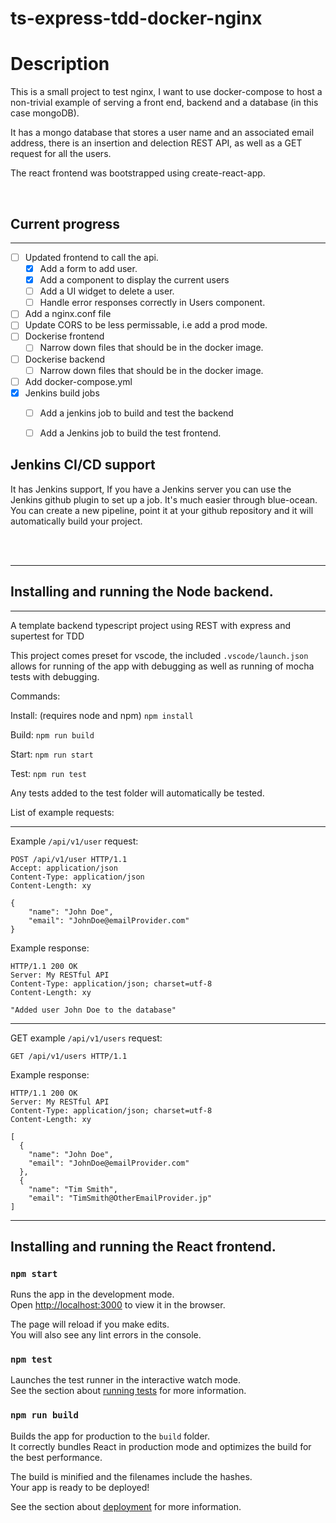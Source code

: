 # ts-express-tdd-docker-nginx


# Description

This is a small project to test nginx, I want to use docker-compose to host a non-trivial example of serving a front end, backend and a database (in this case mongoDB).

It has a mongo database that stores a user name and an associated email address, there is an insertion and delection REST API, as well as a GET request for all the users.

The react frontend was bootstrapped using create-react-app.

<br/>

## Current progress
-------

- [ ] Updated frontend to call the api.
  - [x] Add a form to add user.
  - [x] Add a component to display the current users
  - [ ] Add a UI widget to delete a user.
  - [ ] Handle error responses correctly in Users component.
- [ ] Add a nginx.conf file
- [ ] Update CORS to be less permissable, i.e add a prod mode. 
- [ ] Dockerise frontend
  - [ ] Narrow down files that should be in the docker image.
- [ ] Dockerise backend
  - [ ] Narrow down files that should be in the docker image.
- [ ] Add docker-compose.yml
- [x] Jenkins build jobs
  - [ ] Add a jenkins job to build and test the backend
  - [ ] Add a Jenkins job to build the test frontend.


## Jenkins CI/CD support
It has Jenkins support, If you have a Jenkins server you can use the Jenkins github plugin to set up a job. It's much easier through blue-ocean. You can create a new pipeline, point it at your github repository and it will automatically build your project.

<br/>
<br/>


-------

## Installing and running the Node backend.
-------


A template backend typescript project using REST with express and supertest for TDD

This project comes preset for vscode, the included ```.vscode/launch.json``` allows for running of the app with debugging as well as running of mocha tests with debugging. 

Commands:

Install: (requires node and npm)
``` npm install ```

Build: 
``` npm run build ```

Start:
``` npm run start ```

Test:
``` npm run test ```

Any tests added to the test folder will automatically be tested. 

List of example requests:

---
Example ```/api/v1/user``` request:
```
POST /api/v1/user HTTP/1.1
Accept: application/json
Content-Type: application/json
Content-Length: xy

{
    "name": "John Doe",
    "email": "JohnDoe@emailProvider.com"
}
```
Example response:
```
HTTP/1.1 200 OK
Server: My RESTful API
Content-Type: application/json; charset=utf-8
Content-Length: xy

"Added user John Doe to the database" 

```
---
GET example ```/api/v1/users``` request:
```
GET /api/v1/users HTTP/1.1
```

Example response:
```
HTTP/1.1 200 OK
Server: My RESTful API
Content-Type: application/json; charset=utf-8
Content-Length: xy

[
  {
    "name": "John Doe",
    "email": "JohnDoe@emailProvider.com"
  },
  {
    "name": "Tim Smith",
    "email": "TimSmith@OtherEmailProvider.jp"
]
```

---

## Installing and running the React frontend.

### `npm start`

Runs the app in the development mode.\
Open [http://localhost:3000](http://localhost:3000) to view it in the browser.

The page will reload if you make edits.\
You will also see any lint errors in the console.

### `npm test`

Launches the test runner in the interactive watch mode.\
See the section about [running tests](https://facebook.github.io/create-react-app/docs/running-tests) for more information.

### `npm run build`

Builds the app for production to the `build` folder.\
It correctly bundles React in production mode and optimizes the build for the best performance.

The build is minified and the filenames include the hashes.\
Your app is ready to be deployed!

See the section about [deployment](https://facebook.github.io/create-react-app/docs/deployment) for more information.